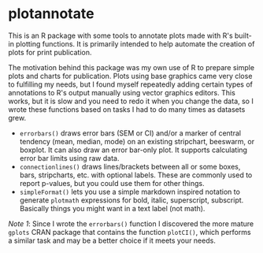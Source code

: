 # plotannotate
This is an R package with some tools to annotate plots made with R's built-in
plotting functions. It is primarily intended to help automate the creation of
plots for print publication.

The motivation behind this package was my own use of R to prepare simple plots and
charts for publication. Plots using base graphics came very close to fulfilling
my needs, but I found myself repeatedly adding certain types of annotations to
R's output manually using vector graphics editors. This works, but it is slow
and you need to redo it when you change the data, so I wrote these functions
based on tasks I had to do many times as datasets grew.

* `errorbars()` draws error bars (SEM or CI) and/or a marker of central tendency
  (mean, median, mode) on an existing stripchart, beeswarm, or boxplot. It can
  also draw an error bar-only plot. It supports calculating error bar limits
  using raw data.
* `connectionlines()` draws lines/brackets between all or some boxes, bars,
  stripcharts, etc. with optional labels. These are commonly used to report 
  p-values, but you could use them for other things.
* `simpleFormat()` lets you use a simple markdown inspired notation to generate
  `plotmath` expressions for bold, italic, superscript, subscript. Basically 
  things you might want in a text label (not math).

_Note 1_: Since I wrote the `errorbars()` function I discovered the more mature
`gplots` CRAN package that contains the function `plotCI()`, which performs a
similar task and may be a better choice if it meets your needs.
